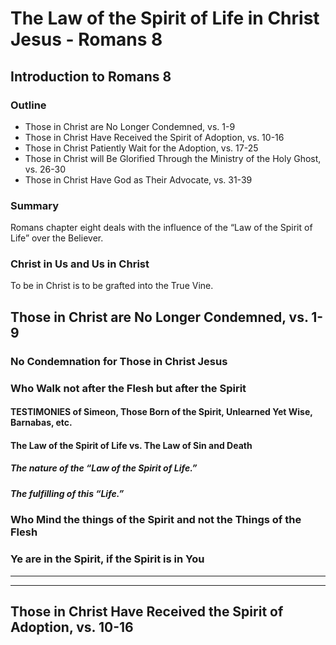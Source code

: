 # The Law of the Spirit of Life in Christ Jesus - Romans 8

## Introduction to Romans 8

### Outline

- Those in Christ are No Longer Condemned, vs. 1-9
- Those in Christ Have Received the Spirit of Adoption, vs. 10-16
- Those in Christ Patiently Wait for the Adoption, vs. 17-25
- Those in Christ will Be Glorified Through the Ministry of the Holy Ghost, vs. 26-30
- Those in Christ Have God as Their Advocate, vs. 31-39

### Summary

Romans chapter eight deals with the influence of the “Law of the Spirit of Life” over the Believer.  

### Christ in Us and Us in Christ

To be in Christ is to be grafted into the True Vine. 
 
## Those in Christ are No Longer Condemned, vs. 1-9

### No Condemnation for Those in Christ Jesus 

### Who Walk not after the Flesh but after the Spirit

#### TESTIMONIES of Simeon, Those Born of the Spirit, Unlearned Yet Wise, Barnabas, etc.

#### The Law of the Spirit of Life vs. The Law of Sin and Death

##### The  nature of the “Law of the Spirit of Life.”

#####  The fulfilling of this “Life.”

### Who Mind the things of the Spirit and not the Things of the Flesh

### Ye are in the Spirit, if the Spirit is in You

<hr />
<hr />

## Those in Christ Have Received the Spirit of Adoption, vs. 10-16

<!-- PICK UP HERE -- JUST SUMMARY TO THIS POINT ABOVE -->
